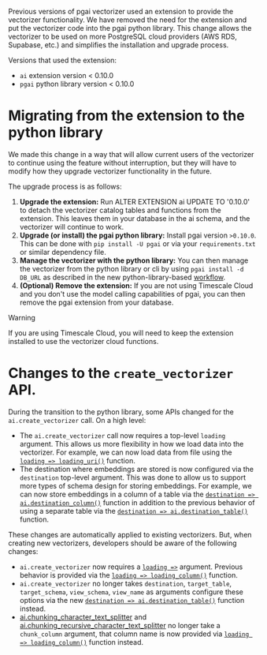 Previous versions of pgai vectorizer used an extension to provide the vectorizer
functionality.  We have removed the need for the extension and put the
vectorizer code into the pgai python library. This change allows the vectorizer
to be used on more PostgreSQL cloud providers (AWS RDS, Supabase, etc.) and
simplifies the installation and upgrade process.

Versions that used the extension:
- `ai` extension version < 0.10.0
- `pgai` python library version < 0.10.0

# Migrating from the extension to the python library

We made this change in a way that will allow current users of the vectorizer to
continue using the feature without interruption, but they will have to modify how they
upgrade vectorizer functionality in the future.

The upgrade process is as follows:

1. **Upgrade the extension:** Run ALTER EXTENSION ai UPDATE TO '0.10.0' to detach the vectorizer catalog tables and functions from the extension. This leaves them in your database in the ai schema, and the vectorizer will continue to work.
2. **Upgrade (or install) the pgai python library:** Install pgai version `>0.10.0`. This can be done with `pip install -U pgai` or via your `requirements.txt` or similar dependency file.
3. **Manage the vectorizer with the python library:** You can then manage the vectorizer from the python library or cli by using `pgai install -d DB_URL` as described in the new python-library-based [workflow](/docs/vectorizer/api-reference.md#install-or-upgrade-the-database-objects-necessary-for-vectorizer).
3. **(Optional) Remove the extension:** If you are not using Timescale Cloud and you don't use the model calling capabilities of pgai, you can then remove the pgai extension from your database.

> [!WARNING]
> If you are using Timescale Cloud, you will need to keep the extension installed to use the vectorizer cloud functions.

# Changes to the `create_vectorizer` API.

During the transition to the python library, some APIs changed for the `ai.create_vectorizer` call. On a high level:
-  The `ai.create_vectorizer` call now requires a top-level `loading` argument. This allows us more flexibility in how we load data into the vectorizer. For example, we can now load data from file using the [`loading => loading_uri()`](/docs/vectorizer/api-reference.md#ailoading_uri) function.
- The destination where embeddings are stored is now configured via the `destination` top-level argument. This was done to allow us to support more types of schema design for storing embeddings. For example, we can now store embeddings in a column of a table via the [`destination => ai.destination_column()`](/docs/vectorizer/api-reference.md#aidestination_column) function in addition to the previous behavior of using a separate table via the [`destination => ai.destination_table()`](/docs/vectorizer/api-reference.md#aidestination_table) function.

These changes are automatically applied to existing vectorizers. But, when creating new vectorizers, developers should be aware of the following changes:

* `ai.create_vectorizer` now requires a [`loading =>`](https://github.com/timescale/pgai/blob/main/docs/vectorizer/api-reference.md#loading-configuration) argument. Previous behavior is provided via the [`loading => loading_column()`](https://github.com/timescale/pgai/blob/main/docs/vectorizer/api-reference.md#ailoading_column) function.
* `ai.create_vectorizer` no longer takes `destination`, `target_table`, `target_schema`, `view_schema`, `view_name` as arguments configure these options via the new [`destination => ai.destination_table()`](https://github.com/timescale/pgai/blob/main/docs/vectorizer/api-reference.md#destination-configuration) function instead.
* [ai.chunking_character_text_splitter](https://github.com/timescale/pgai/blob/main/docs/vectorizer/api-reference.md#aichunking_character_text_splitter) and [ai.chunking_recursive_character_text_splitter](https://github.com/timescale/pgai/blob/main/docs/vectorizer/api-reference.md#aichunking_recursive_character_text_splitter) no longer take a `chunk_column` argument, that column name is now provided via [`loading => loading_column()`](https://github.com/timescale/pgai/blob/main/docs/vectorizer/api-reference.md#ailoading_column) function instead.
